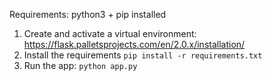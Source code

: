 Requirements: python3 + pip installed

1. Create and activate a virtual environment: https://flask.palletsprojects.com/en/2.0.x/installation/ 
2. Install the requirements `pip install -r requirements.txt`
3. Run the app: `python app.py`

